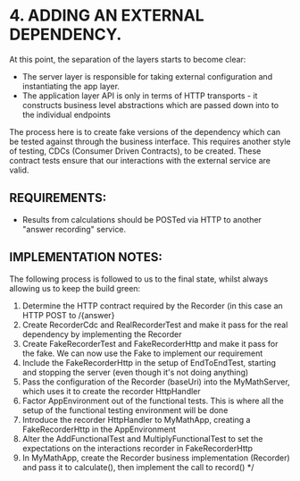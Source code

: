# 4. ADDING AN EXTERNAL DEPENDENCY.
At this point, the separation of the layers starts to become clear:
- The server layer is responsible for taking external configuration and instantiating the app layer.
- The application layer API is only in terms of HTTP transports - it constructs business level abstractions
which are passed down into to the individual endpoints

The process here is to create fake versions of the dependency which can be tested against through the business interface.
This requires another style of testing, CDCs (Consumer Driven Contracts), to be created. These contract tests ensure that our
interactions with the external service are valid.

## REQUIREMENTS:
- Results from calculations should be POSTed via HTTP to another "answer recording" service.

## IMPLEMENTATION NOTES:
The following process is followed to us to the final state, whilst always allowing us to keep the build green:
1. Determine the HTTP contract required by the Recorder (in this case an HTTP POST to /{answer}
2. Create RecorderCdc and RealRecorderTest and make it pass for the real dependency by implementing the Recorder
3. Create FakeRecorderTest and FakeRecorderHttp and make it pass for the fake. We can now use the Fake to implement our requirement
4. Include the FakeRecorderHttp in the setup of EndToEndTest, starting and stopping the server (even though it's not doing anything)
5. Pass the configuration of the Recorder (baseUri) into the MyMathServer, which uses it to create the recorder HttpHandler
6. Factor AppEnvironment out of the functional tests. This is where all the setup of the functional testing environment will be done
7. Introduce the recorder HttpHandler to MyMathApp, creating a FakeRecorderHttp in the AppEnvironment
8. Alter the AddFunctionalTest and MultiplyFunctionalTest to set the expectations on the interactions recorder in FakeRecorderHttp
9. In MyMathApp, create the Recorder business implementation (Recorder) and pass it to calculate(), then implement the call to record()
 */
